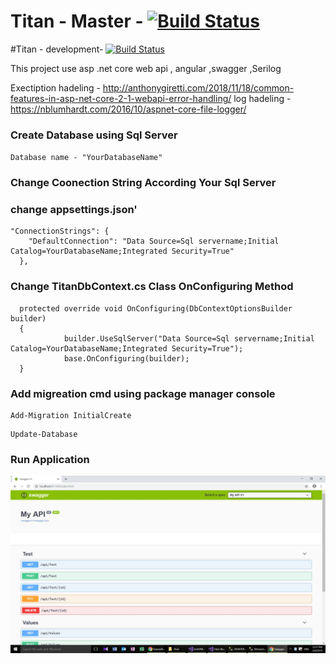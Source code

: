 
# Titan - Master -  [![Build Status](https://dev.azure.com/kasunysoft0664/Titan/_apis/build/status/Kasunjith-Bimal.Titan?branchName=master)](https://dev.azure.com/kasunysoft0664/Titan/_build/latest?definitionId=1&branchName=master)


#Titan - development- [![Build Status](https://dev.azure.com/kasunysoft0664/Titan%20Development/_apis/build/status/Kasunjith-Bimal.Titan?branchName=development)](https://dev.azure.com/kasunysoft0664/Titan%20Development/_build/latest?definitionId=2&branchName=development)


This project use asp .net core web api , angular ,swagger ,Serilog

Exectiption hadeling - http://anthonygiretti.com/2018/11/18/common-features-in-asp-net-core-2-1-webapi-error-handling/
log hadeling - https://nblumhardt.com/2016/10/aspnet-core-file-logger/


### Create Database using Sql Server 

```Database name - "YourDatabaseName"```

### Change Coonection String According Your Sql Server
### change appsettings.json'

```
"ConnectionStrings": {
    "DefaultConnection": "Data Source=Sql servername;Initial Catalog=YourDatabaseName;Integrated Security=True"
  },
```
### Change TitanDbContext.cs Class OnConfiguring Method 

```'
  protected override void OnConfiguring(DbContextOptionsBuilder builder)
  {
            builder.UseSqlServer("Data Source=Sql servername;Initial Catalog=YourDatabaseName;Integrated Security=True");
            base.OnConfiguring(builder);
  }
```
### Add migreation cmd using package manager console 

```
Add-Migration InitialCreate
```
```
Update-Database
```

### Run Application 

![In a single picture](https://github.com/Kasunjith-Bimal/Titan/blob/master/Images/SwaggerUI.jpg)
